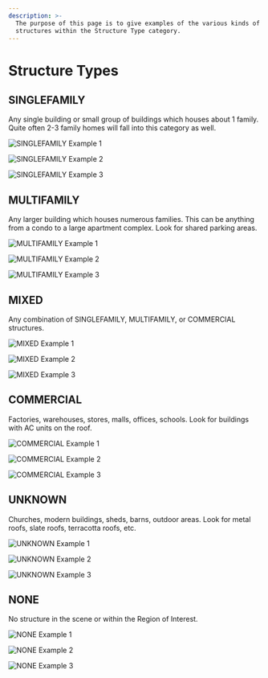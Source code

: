 ```yaml
---
description: >-
  The purpose of this page is to give examples of the various kinds of
  structures within the Structure Type category.
---
```


# Structure Types

## SINGLEFAMILY

Any single building or small group of buildings which houses about 1 family. Quite often 2-3 family homes will fall into this category as well.

![SINGLEFAMILY Example 1](../.gitbook/assets/single-family-1.gif)

![SINGLEFAMILY Example 2](../.gitbook/assets/single-family-2.gif)

![SINGLEFAMILY Example 3](../.gitbook/assets/single-family-3.gif)

## MULTIFAMILY

Any larger building which houses numerous families. This can be anything from a condo to a large apartment complex. Look for shared parking areas.

![MULTIFAMILY Example 1](../.gitbook/assets/multifamily-1.gif)

![MULTIFAMILY Example 2](../.gitbook/assets/multifamily-2.gif)

![MULTIFAMILY Example 3](../.gitbook/assets/multifamily-3.gif)

## MIXED

Any combination of SINGLEFAMILY, MULTIFAMILY, or COMMERCIAL structures.

![MIXED Example 1](../.gitbook/assets/mixed-1.gif)



![MIXED Example 2](../.gitbook/assets/mixed-2.gif)

![MIXED Example 3](../.gitbook/assets/mixed-3.gif)

## COMMERCIAL

Factories, warehouses, stores, malls, offices, schools. Look for buildings with AC units on the roof.

![COMMERCIAL Example 1](../.gitbook/assets/commercial-1.gif)

![COMMERCIAL Example 2](../.gitbook/assets/commercial-2.gif)

![COMMERCIAL Example 3](../.gitbook/assets/commercial-3.gif)

## UNKNOWN

Churches, modern buildings, sheds, barns, outdoor areas. Look for metal roofs, slate roofs, terracotta roofs, etc.

![UNKNOWN Example 1](../.gitbook/assets/unknown-1.gif)

![UNKNOWN Example 2](../.gitbook/assets/unknown-2.gif)

![UNKNOWN Example 3](../.gitbook/assets/unknown-3_1.gif)

## NONE

No structure in the scene or within the Region of Interest.

![NONE Example 1](../.gitbook/assets/none-1.gif)

![NONE Example 2](../.gitbook/assets/none-2.gif)

![NONE Example 3](../.gitbook/assets/none-3.gif)

